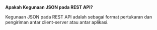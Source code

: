 **Apakah Kegunaan JSON pada REST API?**

Kegunaan JSON pada REST API adalah sebagai format pertukaran dan pengiriman antar client-server atau antar aplikasi.
